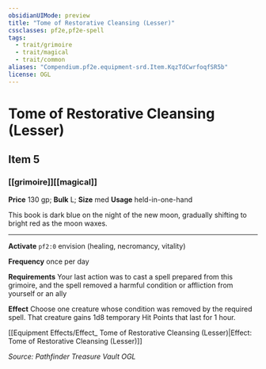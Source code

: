 ```yaml
---
obsidianUIMode: preview
title: "Tome of Restorative Cleansing (Lesser)"
cssclasses: pf2e,pf2e-spell
tags:
  - trait/grimoire
  - trait/magical
  - trait/common
aliases: "Compendium.pf2e.equipment-srd.Item.KqzTdCwrfoqfSR5b"
license: OGL
---
```

# Tome of Restorative Cleansing (Lesser)
## Item 5
### [[grimoire]][[magical]]


**Price** 130 gp; 
**Bulk** L; **Size** med
**Usage** held-in-one-hand

This book is dark blue on the night of the new moon, gradually shifting to bright red as the moon waxes.

* * *

**Activate** `pf2:0` envision (healing, necromancy, vitality)

**Frequency** once per day

**Requirements** Your last action was to cast a spell prepared from this grimoire, and the spell removed a harmful condition or affliction from yourself or an ally

**Effect** Choose one creature whose condition was removed by the required spell. That creature gains 1d8 temporary Hit Points that last for 1 hour.

[[Equipment Effects/Effect_ Tome of Restorative Cleansing (Lesser)|Effect: Tome of Restorative Cleansing (Lesser)]]

*Source: Pathfinder Treasure Vault*
*OGL*